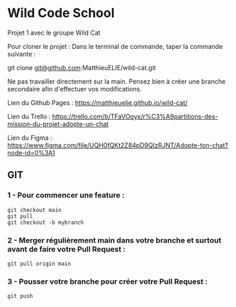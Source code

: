 # Wild Code School

Projet 1 avec le groupe Wild Cat

Pour cloner le projet :
Dans le terminal de commande, taper la commande suivante :

git clone git@github.com:MatthieuELIE/wild-cat.git


Ne pas travailler directement sur la main.
Pensez bien à créer une branche secondaire afin d'effectuer vos modifications.

Lien du Github Pages : https://matthieuelie.github.io/wild-cat/

Lien du Trello : 
https://trello.com/b/TFaVOqyx/r%C3%A9partitions-des-mission-du-projet-adopte-un-chat

Lien du Figma :
https://www.figma.com/file/UQH0fQKt2Z84pD9QIzRJNT/Adopte-ton-chat?node-id=0%3A1

## GIT
### 1 - Pour commencer une feature :
```
git checkout main
git pull
git checkout -b mybranch
```

### 2 - Merger régulièrement main dans votre branche et surtout avant de faire votre Pull Request :
```
git pull origin main
```

### 3 - Pousser votre branche pour créer votre Pull Request :
```
git push
```

